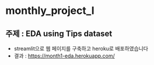 # monthly_project_I
## 주제 : EDA using Tips dataset
- streamlit으로 웹 페이지를 구축하고 heroku로 배포하였습니다
- 결과 : https://month1-eda.herokuapp.com/
